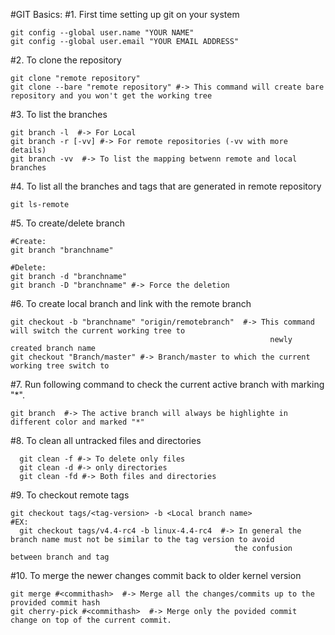 #GIT Basics:
#1. First time setting up git on your system

    git config --global user.name "YOUR NAME"
    git config --global user.email "YOUR EMAIL ADDRESS"

#2. To clone the repository

    git clone "remote repository"
    git clone --bare "remote repository" #-> This command will create bare repository and you won't get the working tree 

#3. To list the branches

    git branch -l  #-> For Local
    git branch -r [-vv] #-> For remote repositories (-vv with more details)
    git branch -vv  #-> To list the mapping betwenn remote and local branches
   
#4. To list all the branches and tags that are generated in remote repository

    git ls-remote

#5. To create/delete branch

    #Create:
    git branch "branchname"
    
    #Delete:
    git branch -d "branchname"
    git branch -D "branchname" #-> Force the deletion
	  
#6. To create local branch and link with the remote branch

    git checkout -b "branchname" "origin/remotebranch"  #-> This command will switch the current working tree to 
                                                              newly created branch name
    git checkout "Branch/master" #-> Branch/master to which the current working tree switch to
    
#7. Run following command to check the current active branch with marking "*".

    git branch  #-> The active branch will always be highlighte in different color and marked "*"
    
#8. To clean all untracked files and directories

	  git clean -f #-> To delete only files
	  git clean -d #-> only directories
	  git clean -fd #-> Both files and directories 
	  
#9. To checkout remote tags

    git checkout tags/<tag-version> -b <Local branch name>
    #EX:
      git checkout tags/v4.4-rc4 -b linux-4.4-rc4  #-> In general the branch name must not be similar to the tag version to avoid 
                                                      the confusion between branch and tag
#10. To merge the newer changes commit back to older kernel version

	git merge #<commithash>  #-> Merge all the changes/commits up to the provided commit hash
	git cherry-pick #<commithash>  #-> Merge only the povided commit change on top of the current commit.
	
